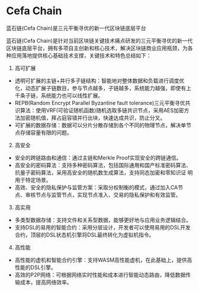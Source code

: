 # Cefa Chain
蓝石链(Cefa Chain)是三元平衡寻优的新一代区块链底层平台

蓝石链(Cefa Chain)是针对当前区块链关键技术痛点研发的三元平衡寻优的新一代区块链底层平台，拥有多项自主创新和核心技术，解决区块链商业应用瓶颈，为各种应用落地提供核心基础技术支撑，关键技术和特色总结如下：

1. 高可扩展
* 透明可扩展的主链+并行多子链结构：智能地对整体数据和负载进行调度优化，动态扩展子链数目，参与节点越多，子链越多，系统能力越强，即使有上千条子链，系统能力也可以线性扩展。
* REPB(Random Encrypt Parallel Byzantine fault tolerance)三元平衡寻优共识算法：使用VRF(可验证随机函数)随机选取多链共识节点，采用AES加密方法加密随机值，拜占庭容错并行出块，快速达成共识，防止分叉。
* 可扩展的数据存储：数据可以分片分散存储到各个不同的物理节点，解决单节点存储容量有限的问题。
2. 高安全
* 安全的跨链路由和通信：通过主链和Merkle Proof实现安全的跨链通信。
* 高安全的密码算法：支持多种密码算法，包括国际通用和国产标准密码算法、 抗量子密码算法，采用高安全的随机数生成算法，支持同态加密和零知识证 明用于特定场景。 
* 高效、安全的隐私保护与监管方案：采取分权制衡的模式，通过加入CA节点、审核节点与监管节点，实现节点准入、交易的隐私保护和有效监管。
3. 高实用
* 多类型数据存储：支持文件和关系型数据，能够更好地与应用业务逻辑结合。
* 支持DSL的易用的智能合约：采用分层设计，开发者可以使用易用的DSL开发合约，顶层的DSL状态机引擎将DSL最终转化为虚拟机指令。
4. 高性能
* 高性能的虚机和智能合约引擎：支持WASM高性能虚机，在此基础上，提供高性能的DSL引擎。
* 高效的P2P网络：可根据网络实时性能和成本进行智能动态路由，降低数据传输成本，提高网络效率。
